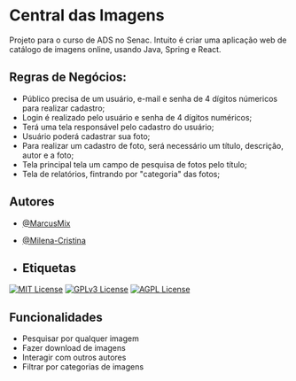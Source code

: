 # Central das Imagens

Projeto para o curso de ADS no Senac. Intuito é criar uma aplicação web de catálogo de imagens online, usando Java, Spring e React.

## Regras de Negócios:
- Público precisa de um usuário, e-mail e senha de 4 dígitos númericos para realizar cadastro;
- Login é realizado pelo usuário e senha de 4 dígitos numéricos;
- Terá uma tela responsável pelo cadastro do usuário;
- Usuário poderá cadastrar sua foto;
- Para realizar um cadastro de foto, será necessário um título, descrição, autor e a foto;
- Tela principal tela um campo de pesquisa de fotos pelo título;
- Tela de relatórios, fintrando por "categoria" das fotos;

## Autores


- [@MarcusMix](https://www.github.com/marcusmix)
- [@Milena-Cristina](https://www.github.com/milena-cristina)

- ## Etiquetas

[![MIT License](https://img.shields.io/badge/License-MIT-green.svg)](https://choosealicense.com/licenses/mit/)
[![GPLv3 License](https://img.shields.io/badge/License-GPL%20v3-yellow.svg)](https://opensource.org/licenses/)
[![AGPL License](https://img.shields.io/badge/license-AGPL-blue.svg)](http://www.gnu.org/licenses/agpl-3.0)


## Funcionalidades
- Pesquisar por qualquer imagem
- Fazer download de imagens
- Interagir com outros autores
- Filtrar por categorias de imagens
